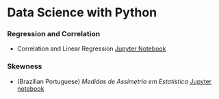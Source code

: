 # Data Science with Python

### Regression and Correlation

- Correlation and Linear Regression [Jupyter Notebook](https://github.com/lagefreitas/data-science/blob/52b7ba2e223adbde2a77fa66d8228c6fe5ed1178/correlation-and-regression.ipynb)

### Skewness

- (Brazilian Portuguese) _Medidas de Assimetria em Estatística_ [Jupyter notebook](https://github.com/lagefreitas/data-science/blob/main/Skewness-Brazilian_Portuguese.ipynb)

